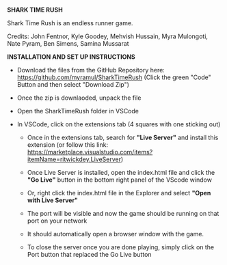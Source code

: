 **SHARK TIME RUSH**

Shark Time Rush is an endless runner game.

Credits:
John Fentnor, Kyle Goodey, Mehvish Hussain, 
Myra Mulongoti, Nate Pyram, Ben Simens, Samina Mussarat


**INSTALLATION AND SET UP INSTRUCTIONS**
- Download the files from the GitHub Repository here: https://github.com/myramul/SharkTimeRush
        (Click the green "Code" Button and then select "Download Zip")

- Once the zip is downlaoded, unpack the file

- Open the SharkTimeRush folder in VSCode

- In VSCode, click on the extensions tab (4 squares with one sticking out)
    - Once in the extensions tab, search for **"Live Server"** and install this extension 
    (or follow this link: https://marketplace.visualstudio.com/items?itemName=ritwickdey.LiveServer)

    - Once Live Server is installed, open the index.html file and click the **"Go Live"** button in the bottom right panel of the VScode window

    - Or, right click the index.html file in the Explorer and select **"Open with Live Server"**

    - The port will be visible and now the game should be running on that port on your network

    - It should automatically open a browser window with the game.

    - To close the server once you are done playing, simply click on the Port button that replaced the Go Live button